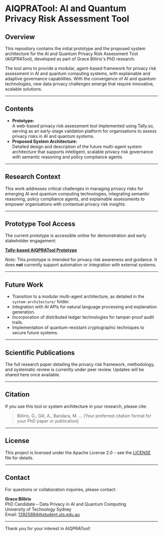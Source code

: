 # AIQPRATool: AI and Quantum Privacy Risk Assessment Tool

## Overview

This repository contains the initial prototype and the proposed system architecture for the AI and Quantum Privacy Risk Assessment Tool (AIQPRATool), developed as part of Grace Billiris's PhD research.

The tool aims to provide a modular, agent-based framework for privacy risk assessment in AI and quantum computing systems, with explainable and adaptive governance capabilities. With the convergence of AI and quantum technologies, new data privacy challenges emerge that require innovative, scalable solutions.

---

## Contents

-   **Prototype:**  
    A web-based privacy risk assessment tool implemented using Tally.so, serving as an early-stage validation platform for organisations to assess privacy risks in AI and quantum systems.
-   **Proposed System Architecture:**  
    Detailed design and description of the future multi-agent system architecture that supports intelligent, scalable privacy risk governance with semantic reasoning and policy compliance agents.

---

## Research Context

This work addresses critical challenges in managing privacy risks for emerging AI and quantum computing technologies, integrating semantic reasoning, policy compliance agents, and explainable assessments to empower organisations with contextual privacy risk insights.

---

## Prototype Tool Access

The current prototype is accessible online for demonstration and early stakeholder engagement:

**[Tally-based AIQPRATool Prototype](https://tally.so/r/npMbGB)**

_Note:_ This prototype is intended for privacy risk awareness and guidance. It does **not** currently support automation or integration with external systems.

---

## Future Work

-   Transition to a modular multi-agent architecture, as detailed in the `system-architecture/` folder.
-   Integration with AI APIs for natural language processing and explanation generation.
-   Incorporation of distributed ledger technologies for tamper-proof audit trails.
-   Implementation of quantum-resistant cryptographic techniques to secure future systems.

---

## Scientific Publications

The full research paper detailing the privacy risk framework, methodology, and systematic review is currently under peer review. Updates will be shared here once available.

---

## Citation

If you use this tool or system architecture in your research, please cite:

> Billiris, G., Gill, A., Bandara, M. ...
> [Your preferred citation format for your PhD paper or publication]

---

## License

This project is licensed under the Apache License 2.0 – see the [LICENSE](./LICENSE) file for details.

---

## Contact

For questions or collaboration inquiries, please contact:

**Grace Billiris**  
PhD Candidate – Data Privacy in AI and Quantum Computing  
University of Technology Sydney  
Email: 13925894@student.uts.edu.au

---

Thank you for your interest in AIQPRATool!
